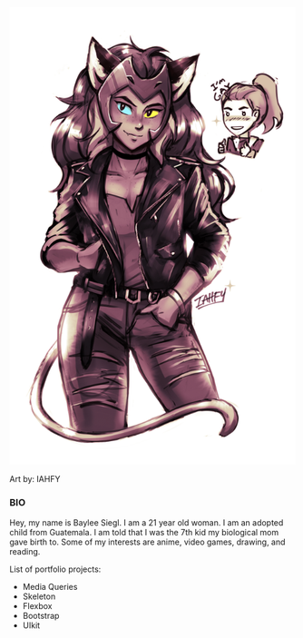 ![Image](catra(UpRGB)(scale)(width%20800).png)

Art by: IAHFY

### **BIO**
Hey, my name is Baylee Siegl. I am a 21 year old woman. I am an adopted child from Guatemala. I am told that I was the 7th kid my 
biological mom gave birth to. Some of my interests are anime, video games, drawing, and reading.

List of portfolio projects:
* Media Queries
* Skeleton
* Flexbox
* Bootstrap
* UIkit
